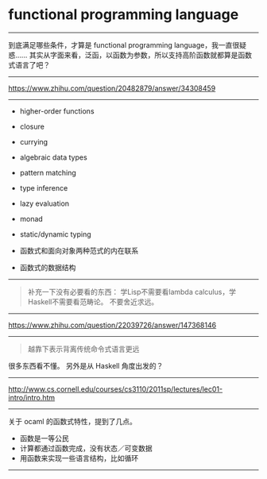 # functional programming language

---

到底满足哪些条件，才算是 functional programming language，我一直很疑惑……
其实从字面来看，泛函，以函数为参数，所以支持高阶函数就都算是函数式语言了吧？

---

https://www.zhihu.com/question/20482879/answer/34308459

---

- higher-order functions
- closure
- currying
- algebraic data types
- pattern matching
- type inference

- lazy evaluation
- monad
- static/dynamic typing
- 函数式和面向对象两种范式的内在联系
- 函数式的数据结构

---

> 补充一下没有必要看的东西：
> 学Lisp不需要看lambda calculus，学Haskell不需要看范畴论。
> 不要舍近求远。

---

https://www.zhihu.com/question/22039726/answer/147368146

---

> 越靠下表示背离传统命令式语言更远

很多东西看不懂。
另外是从 Haskell 角度出发的？

---

http://www.cs.cornell.edu/courses/cs3110/2011sp/lectures/lec01-intro/intro.htm

---

关于 ocaml 的函数式特性，提到了几点。

- 函数是一等公民
- 计算都通过函数完成，没有状态／可变数据
- 用函数来实现一些语言结构，比如循环

---
